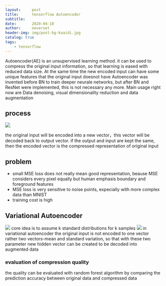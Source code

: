 ```yaml
---
layout:     post
title:      tensorflow Autoencoder
subtitle:   
date:       2020-04-18
author:     neverset
header-img: img/post-bg-kuaidi.jpg
catalog: true
tags:
    - tensorflow
---
```


Autoencoder(AE) is an unsupervised learning method. it can be used to compress the original input information, so that learning is eased with reduced data size. At the same time the new encoded input can have some unique features that the original input doesnot have
Autoencoder was invented before BN to train deeper neurale networks, but after BN and ResNet were implemented, this is not necessary any more. Main usage right now are Data denoising, visual dimensionality reduction and data augmentation

## process
![](https://raw.githubusercontent.com/neverset123/cloudimg/master/Img20200425173235.png)

the original input will be encoded into a new vector，this vector will be decoded back to output vector. if the output and input are kept the same, then the encoded vector is the compressed representation of original input

## problem

* small MSE loss does not really mean good representation, beause MSE considers every pixel equally but human emphasis boundary and foreground features
* MSE loss is very sensitive to noise points, expecially with more complex data than MNIST
* training cost is high

## Variational Autoencoder
![](https://raw.githubusercontent.com/neverset123/cloudimg/master/Img20230701234740.png)
core idea is to assume k standard distributions for k samples
![](https://raw.githubusercontent.com/neverset123/cloudimg/master/Img20200425184415.png)
in variational autoencoder the original input is not encoded to one vector rather two vectors-mean and standard variation, so that with these two parameter new hidden vector can be created to be decoded into augmented data

### evaluation of compression quality
the quality can be evaluated with random forest algorithm by comparing the prediction accuracy between original data and compressed data